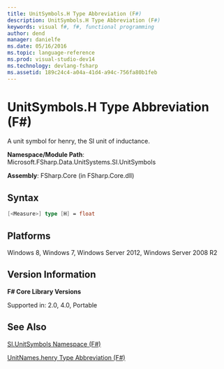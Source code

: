 ```yaml
---
title: UnitSymbols.H Type Abbreviation (F#)
description: UnitSymbols.H Type Abbreviation (F#)
keywords: visual f#, f#, functional programming
author: dend
manager: danielfe
ms.date: 05/16/2016
ms.topic: language-reference
ms.prod: visual-studio-dev14
ms.technology: devlang-fsharp
ms.assetid: 189c24c4-a04a-41d4-a94c-756fa80b1feb 
---
```


# UnitSymbols.H Type Abbreviation (F#)

A unit symbol for henry, the SI unit of inductance.

**Namespace/Module Path**: Microsoft.FSharp.Data.UnitSystems.SI.UnitSymbols

**Assembly**: FSharp.Core (in FSharp.Core.dll)


## Syntax

```fsharp
[<Measure>] type [H] = float
```

## Platforms
Windows 8, Windows 7, Windows Server 2012, Windows Server 2008 R2


## Version Information
**F# Core Library Versions**

Supported in: 2.0, 4.0, Portable




## See Also
[SI.UnitSymbols Namespace &#40;F&#35;&#41;](SI.UnitSymbols-Namespace-%5BFSharp%5D.md)

[UnitNames.henry Type Abbreviation &#40;F&#35;&#41;](UnitNames.henry-Type-Abbreviation-%5BFSharp%5D.md)


